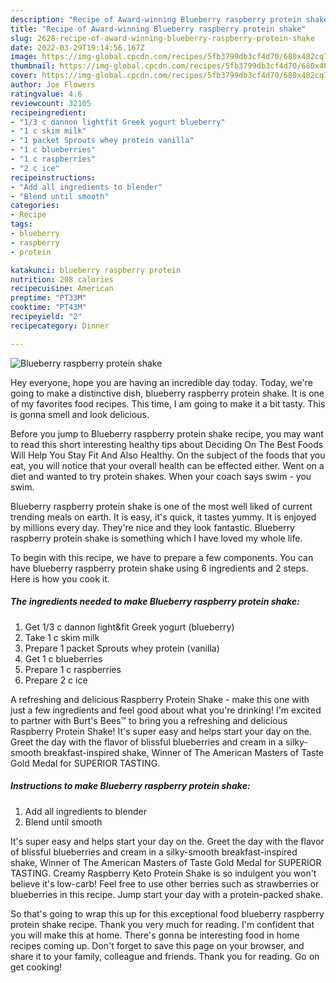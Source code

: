 ```yaml
---
description: "Recipe of Award-winning Blueberry raspberry protein shake"
title: "Recipe of Award-winning Blueberry raspberry protein shake"
slug: 2628-recipe-of-award-winning-blueberry-raspberry-protein-shake
date: 2022-03-29T19:14:56.167Z
image: https://img-global.cpcdn.com/recipes/5fb3799db3cf4d70/680x482cq70/blueberry-raspberry-protein-shake-recipe-main-photo.jpg
thumbnail: https://img-global.cpcdn.com/recipes/5fb3799db3cf4d70/680x482cq70/blueberry-raspberry-protein-shake-recipe-main-photo.jpg
cover: https://img-global.cpcdn.com/recipes/5fb3799db3cf4d70/680x482cq70/blueberry-raspberry-protein-shake-recipe-main-photo.jpg
author: Joe Flowers
ratingvalue: 4.6
reviewcount: 32105
recipeingredient:
- "1/3 c dannon lightfit Greek yogurt blueberry"
- "1 c skim milk"
- "1 packet Sprouts whey protein vanilla"
- "1 c blueberries"
- "1 c raspberries"
- "2 c ice"
recipeinstructions:
- "Add all ingredients to blender"
- "Blend until smooth"
categories:
- Recipe
tags:
- blueberry
- raspberry
- protein

katakunci: blueberry raspberry protein 
nutrition: 208 calories
recipecuisine: American
preptime: "PT33M"
cooktime: "PT43M"
recipeyield: "2"
recipecategory: Dinner

---
```



![Blueberry raspberry protein shake](https://img-global.cpcdn.com/recipes/5fb3799db3cf4d70/680x482cq70/blueberry-raspberry-protein-shake-recipe-main-photo.jpg)

Hey everyone, hope you are having an incredible day today. Today, we're going to make a distinctive dish, blueberry raspberry protein shake. It is one of my favorites food recipes. This time, I am going to make it a bit tasty. This is gonna smell and look delicious.

Before you jump to Blueberry raspberry protein shake recipe, you may want to read this short interesting healthy tips about Deciding On The Best Foods Will Help You Stay Fit And Also Healthy. On the subject of the foods that you eat, you will notice that your overall health can be effected either. Went on a diet and wanted to try protein shakes. When your coach says swim - you swim.

Blueberry raspberry protein shake is one of the most well liked of current trending meals on earth. It is easy, it's quick, it tastes yummy. It is enjoyed by millions every day. They're nice and they look fantastic. Blueberry raspberry protein shake is something which I have loved my whole life.


To begin with this recipe, we have to prepare a few components. You can have blueberry raspberry protein shake using 6 ingredients and 2 steps. Here is how you cook it.

<!--inarticleads1-->

##### The ingredients needed to make Blueberry raspberry protein shake:

1. Get 1/3 c dannon light&amp;fit Greek yogurt (blueberry)
1. Take 1 c skim milk
1. Prepare 1 packet Sprouts whey protein (vanilla)
1. Get 1 c blueberries
1. Prepare 1 c raspberries
1. Prepare 2 c ice


A refreshing and delicious Raspberry Protein Shake - make this one with just a few ingredients and feel good about what you&#39;re drinking! I&#39;m excited to partner with Burt&#39;s Bees™ to bring you a refreshing and delicious Raspberry Protein Shake! It&#39;s super easy and helps start your day on the. Greet the day with the flavor of blissful blueberries and cream in a silky-smooth breakfast-inspired shake, Winner of The American Masters of Taste Gold Medal for SUPERIOR TASTING. 

<!--inarticleads2-->

##### Instructions to make Blueberry raspberry protein shake:

1. Add all ingredients to blender
1. Blend until smooth


It&#39;s super easy and helps start your day on the. Greet the day with the flavor of blissful blueberries and cream in a silky-smooth breakfast-inspired shake, Winner of The American Masters of Taste Gold Medal for SUPERIOR TASTING. Creamy Raspberry Keto Protein Shake is so indulgent you won&#39;t believe it&#39;s low-carb! Feel free to use other berries such as strawberries or blueberries in this recipe. Jump start your day with a protein-packed shake. 

So that's going to wrap this up for this exceptional food blueberry raspberry protein shake recipe. Thank you very much for reading. I'm confident that you will make this at home. There's gonna be interesting food in home recipes coming up. Don't forget to save this page on your browser, and share it to your family, colleague and friends. Thank you for reading. Go on get cooking!
